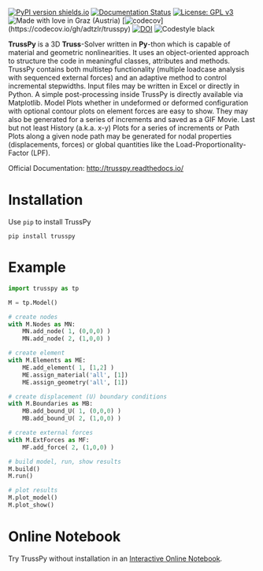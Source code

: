 [![PyPI version shields.io](https://img.shields.io/pypi/v/trusspy.svg)](https://pypi.python.org/pypi/trusspy/) [![Documentation Status](https://readthedocs.org/projects/trusspy/badge/?version=latest)](https://trusspy.readthedocs.io/en/latest/?badge=latest) [![License: GPL v3](https://img.shields.io/badge/License-GPLv3-blue.svg)](https://www.gnu.org/licenses/gpl-3.0) ![Made with love in Graz (Austria)](https://img.shields.io/badge/Made%20with%20%E2%9D%A4%EF%B8%8F%20in-Graz%20(Austria)-0c674a) [![codecov](https://codecov.io/gh/adtzlr/trusspy/branch/main/graph/badge.svg?token=__token__)](https://codecov.io/gh/adtzlr/trusspy) [![DOI](https://zenodo.org/badge/xyz.svg)](https://zenodo.org/badge/latestdoi/xyz) ![Codestyle black](https://img.shields.io/badge/code%20style-black-black)

**TrussPy** is a 3D **Truss**-Solver written in **Py**-thon which is capable of material and geometric nonlinearities. It uses an object-oriented approach to structure the code in meaningful classes, attributes and methods. TrussPy contains both multistep functionality (multiple loadcase analysis with sequenced external forces) and an adaptive method to control incremental stepwidths. Input files may be written in Excel or directly in Python. A simple post-processing inside TrussPy is directly available via Matplotlib. Model Plots whether in undeformed or deformed configuration with optional contour plots on element forces are easy to show. They may also be generated for a series of increments and saved as a GIF Movie. Last but not least History (a.k.a. x-y) Plots for a series of increments or Path Plots along a given node path may be generated for nodal properties (displacements, forces) or global quantities like the Load-Proportionality-Factor (LPF).
   
Official Documentation: http://trusspy.readthedocs.io/

# Installation

Use `pip` to install TrussPy

```
pip install trusspy
```

# Example

```python
import trusspy as tp

M = tp.Model()

# create nodes
with M.Nodes as MN:
    MN.add_node( 1, (0,0,0) )
    MN.add_node( 2, (1,0,0) )

# create element
with M.Elements as ME:
    ME.add_element( 1, [1,2] )
    ME.assign_material('all', [1])
    ME.assign_geometry('all', [1])

# create displacement (U) boundary conditions
with M.Boundaries as MB:
    MB.add_bound_U( 1, (0,0,0) )
    MB.add_bound_U( 2, (1,0,0) )

# create external forces
with M.ExtForces as MF:
    MF.add_force( 2, (1,0,0) )

# build model, run, show results
M.build()
M.run()

# plot results
M.plot_model()
M.plot_show()
```
	
# Online Notebook

Try TrussPy without installation in an [Interactive Online Notebook](https://mybinder.org/v2/gh/adtzlr/trusspy/master?filepath=tests%2Fe101_nb_interactive.ipynb).